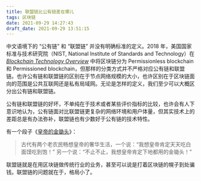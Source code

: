 ```yaml
---
title: 联盟链比公有链差在哪儿
tags: 区块链
date: 2021-09-29 14:27:43
draft_date: 2021-09-29 13:51:15
---
```



中文语境下的 “公有链” 和 “联盟链” 并没有明确标准的定义。2018 年，美国国家标准与技术研究院（NIST, National Institute of Standards and Technology）在 *[Blockchain Technology Overview](http://vpb.smallyu.net/[Tech]%20blockchain/Blockchain%20Technology%20Overview%20-%20NIST.IR.8202.pdf)* 中将区块链分为 Permissionless blockchain 和 Permissioned blockchain，但那样的分类方式并不严格对应公有链和联盟链。也许公有链和联盟链的区别在于节点网络规模的大小，也许区别在于区块链面向的范围是公共互联网还是私有局域网。无论是怎样的定义，我们至少可以大概区分出公有链和联盟链。

公有链和联盟链的好坏，不单纯在于技术或者某些评价指标的比较，也许会有人下意识地认为，公有链面对比联盟链更复杂的网络环境和用户体量，但其实技术上的差距总是有办法弥补，联盟链也有少数好于公有链的技术特性。

有一个段子《[皇帝的金锄头](https://baike.baidu.com/item/%E7%9A%87%E5%B8%9D%E7%9A%84%E9%87%91%E9%8B%A4%E9%A0%AD/23725819)》：

> 古代有两个老农民畅想皇帝的奢华生活，一个说：“我想皇帝肯定天天吃白面馍吃到饱！” 另一个说：“不止不止，我想皇帝肯定下地都用的金锄头！”

联盟链就是在用区块链做传统行业的业务，甚至可以说是打着区块链的幌子到处骗钱。联盟链的问题就在于，格局小了。

